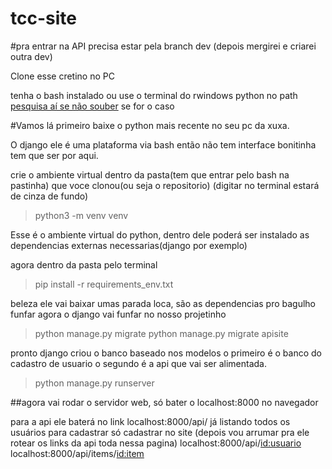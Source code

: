 # tcc-site
#pra entrar na API precisa estar pela branch dev (depois mergirei e criarei outra dev)

Clone esse cretino no PC

tenha o bash instalado ou use o terminal do rwindows python no path [pesquisa aí se não souber](http://lmgtfy.com/?q=python+terminal+windows]) se for o caso

#Vamos lá
primeiro baixe o python mais recente no seu pc da xuxa.

O django ele é uma plataforma via bash então não tem interface bonitinha tem que ser por aqui.


crie o ambiente virtual dentro da pasta(tem que entrar pelo bash na pastinha)
que voce clonou(ou seja o repositorio) (digitar no terminal estará de cinza de fundo)

> python3 -m venv venv 

Esse é o ambiente virtual do python, dentro dele poderá ser instalado as dependencias externas necessarias(django por exemplo)

agora dentro da pasta pelo terminal

> pip install -r requirements_env.txt

beleza ele vai baixar umas parada loca, são as dependencias pro bagulho funfar
agora o django vai funfar no nosso projetinho

> python manage.py migrate
> python manage.py migrate apisite

pronto django criou o banco baseado nos modelos o primeiro é o banco do cadastro de usuario
o segundo é a api que vai ser alimentada.

> python manage.py runserver 

##agora vai rodar o servidor web, só bater o localhost:8000 no navegador

para a api ele baterá no link localhost:8000/api/ já listando todos os usuários para cadastrar
só cadastrar no site (depois vou arrumar pra ele rotear os links da api toda nessa pagina)
localhost:8000/api/<id:usuario>
localhost:8000/api/items/<id:item>



